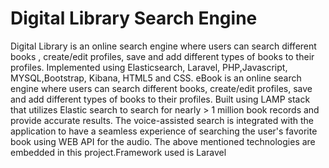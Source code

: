 # Digital Library Search Engine
Digital Library is an online search engine where users can search different books , create/edit profiles, save and add different types of books to their profiles. Implemented using Elasticsearch, Laravel, PHP,Javascript, MYSQL,Bootstrap, Kibana, HTML5 and CSS. eBook is an online search engine where users can search different books, create/edit profiles, save and add different types of books to their profiles. Built using LAMP stack that utilizes Elastic search to search for nearly > 1 million book records and provide accurate results. The voice-assisted search is integrated with the application to have a seamless experience of searching the user's favorite book using WEB API for the audio.
The above mentioned technologies are embedded in this project.Framework used is Laravel 
